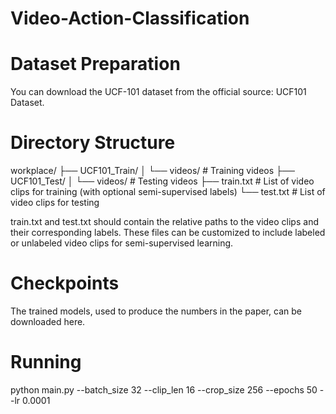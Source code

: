 # Video-Action-Classification
# Dataset Preparation

You can download the UCF-101 dataset from the official source: UCF101 Dataset.

# Directory Structure
workplace/
├── UCF101_Train/
│   └── videos/   # Training videos
├── UCF101_Test/
│   └── videos/   # Testing videos
├── train.txt     # List of video clips for training (with optional semi-supervised labels)
└── test.txt      # List of video clips for testing

train.txt and test.txt should contain the relative paths to the video clips and their corresponding labels. These files can be customized to include labeled or unlabeled video clips for semi-supervised learning.

# Checkpoints
The trained models, used to produce the numbers in the paper, can be downloaded here.

# Running
python main.py --batch_size 32 --clip_len 16 --crop_size 256 --epochs 50 --lr 0.0001
